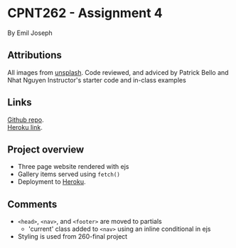 # CPNT262 - Assignment 4

By Emil Joseph

## Attributions

All images from [unsplash](https://unsplash.com/s/photos/cannabis-thc-cbd).
Code reviewed, and adviced by Patrick Bello and Nhat Nguyen
Instructor's starter code and in-class examples

## Links

[Github repo]().  
[Heroku link]().

## Project overview

- Three page website rendered with ejs
- Gallery items served using `fetch()`
- Deployment to [Heroku](https://www.heroku.com/).

## Comments

- `<head>`, `<nav>`, and `<footer>` are moved to partials
  - 'current' class added to `<nav>` using an inline conditional in ejs
- Styling is used from 260-final project
